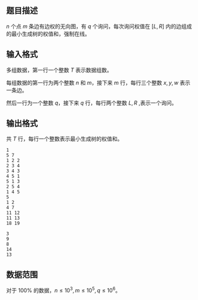## 题目描述

$n$ 个点 $m$ 条边有边权的无向图，有 $q$ 个询问，每次询问权值在 $[L,R]$ 内的边组成的最小生成树的权值和，强制在线。 

## 输入格式

多组数据，第一行一个整数 $T$ 表示数据组数。

每组数据的第一行为两个整数 $n$ 和 $m$，接下来 $m$ 行，每行三个整数 $x,y,w$ 表示一条边。

然后一行为一个整数 $q$，接下来 $q$ 行，每行两个整数 $L,R$ ,表示一个询问。

## 输出格式

共 $T$ 行，每行一个整数表示最小生成树的权值和。

```input1
1
5 7
1 2 2
2 3 4
3 4 3
4 5 1
5 1 3
2 5 4
1 4 5
5
1 2
4 7
11 12
11 13
18 19
```

```output1
3
9
8
14
13
```

## 数据范围

对于 $100\%$ 的数据，$n\le 10^3, m\le 10^5, q\le 10^6$。
